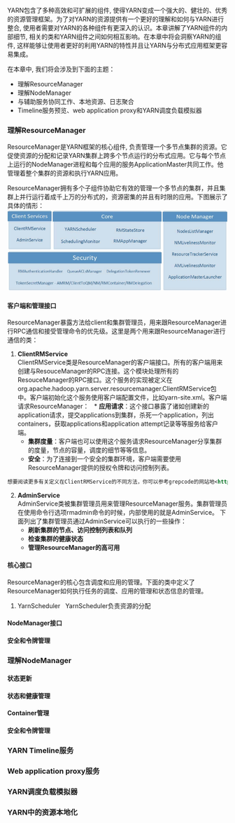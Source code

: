 YARN包含了多种高效和可扩展的组件, 使得YARN变成一个强大的、健壮的、优秀的资源管理框架。为了对YARN的资源提供有一个更好的理解和如何与YARN进行整合, 使用者需要对YARN的各种组件有更深入的认识。本章讲解了YARN组件的内部细节, 相关的类和YARN组件之间如何相互影响。在本章中将会洞察YARN的组件, 这样能够让使用者更好的利用YARN的特性并且让YARN与分布式应用框架更容易集成。  

在本章中, 我们将会涉及到下面的主题：
* 理解ResourceManager
* 理解NodeManager
* 与辅助服务协同工作、本地资源、日志聚合
* Timeline服务预览、web application proxy和YARN调度负载模拟器  

### 理解ResourceManager  
ResourceManager是YARN框架的核心组件, 负责管理一个多节点集群的资源。它促使资源的分配和记录YARN集群上跨多个节点运行的分布式应用。它与每个节点上运行的NodeManager进程和每个应用的服务ApplicationMaster共同工作。他管理着整个集群的资源和执行YARN应用。  

ResourceManager拥有多个子组件协助它有效的管理一个多节点的集群，并且集群上并行运行着成千上万的分布式的，资源密集的并且有时限的应用。下图展示了具体的情形：  
![image](/Images/yarn-deep-components.PNG)  

#### 客户端和管理接口
ResourceManager暴露方法给client和集群管理员，用来跟ResourceManager进行RPC通信和接受管理命令的优先级。这里是两个用来跟ResourceManager进行通信的类：
1. **ClientRMService**  
ClientRMService类是ResourceManager的客户端接口。所有的客户端用来创建与ResouceManager的RPC连接。这个模块处理所有的ResouceManager的RPC接口。这个服务的实现被定义在org.apache.hadoop.yarn.server.resourcemanager.ClientRMService包中。客户端初始化这个服务使用客户端配置文件，比如yarn-site.xml。客户端请求ResourceManager：
    * **应用请求**：这个接口暴露了诸如创建新的application请求，提交applications到集群，杀死一个application，列出containers，获取applications和application attempt记录等等服务给客户端。  
    * **集群度量**：客户端也可以使用这个服务请求ResourceManager分享集群的度量，节点的容量，调度的细节等等信息。  
    * **安全**：为了连接到一个安全的集群环境，客户端需要使用ResourceManager提供的授权令牌和访问控制列表。  
```xml
想要阅读更多有关定义在ClientRMService的不同方法，你可以参考grepcode的网站地<http://grepcode.com/file/repo1.maven.org/maven2/org.apache.hadoop/hadoop-yarnserver-resourcemanager/2.6.0/org/apache/hadoop/yarn/server/resourcemanager/ClientRMService.java>  
```
2. **AdminService**  
AdminService类被集群管理员用来管理ResourceManager服务。集群管理员在使用命令行选项rmadmin命令的时候，内部使用的就是AdminService。
下面列出了集群管理员通过AdminService可以执行的一些操作：  
    * **刷新集群的节点、访问控制列表和队列**  
    * **检查集群的健康状态**  
    * **管理ResourceManager的高可用**  
    
#### 核心接口
ResourceManager的核心包含调度和应用的管理。下面的类中定义了ResourceManager如何执行任务的调度、应用的管理和状态信息的管理。  
1. YarnScheduler  
YarnScheduler负责资源的分配



#### NodeManager接口


#### 安全和令牌管理  



### 理解NodeManager  


#### 状态更新



#### 状态和健康管理



#### Container管理



#### 安全和令牌管理



### YARN Timeline服务  




### Web application proxy服务



### YARN调度负载模拟器  



### YARN中的资源本地化
